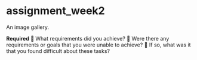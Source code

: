 # assignment_week2

An image gallery.

**Required**
🎯 What requirements did you achieve?
🎯 Were there any requirements or goals that you were unable to achieve?
🎯 If so, what was it that you found difficult about these tasks?

